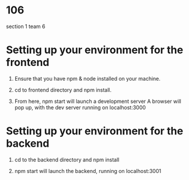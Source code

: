 # 106
section 1 team 6

# Setting up your environment for the frontend

1) Ensure that you have npm & node installed on your machine.  

2) cd to frontend directory and npm install. 

3) From here, npm start will launch a development server
    A browser will pop up, with the dev server running on localhost:3000

# Setting up your environment for the backend

1) cd to the backend directory and npm install

2) npm start will launch the backend, running on localhost:3001
